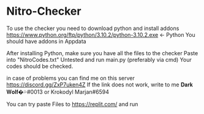 # Nitro-Checker


To use the checker you need to download python and install addons
https://www.python.org/ftp/python/3.10.2/python-3.10.2.exe <- Python
You should have addons in Appdata


After installing Python, make sure you have all the files to the checker
Paste into "NitroCodes.txt" Untested and run main.py (preferably via cmd)
Your codes should be checked.


in case of problems you can find me on this server https://discord.gg/ZxP7uken4Z
If the link does not work, write to me 𝐃𝐚𝐫𝐤 𝐖𝐨𝐥𝐟�💦#0013 or Krokodyl Marjan#6594

You can try paste Files to https://replit.com/ and run




